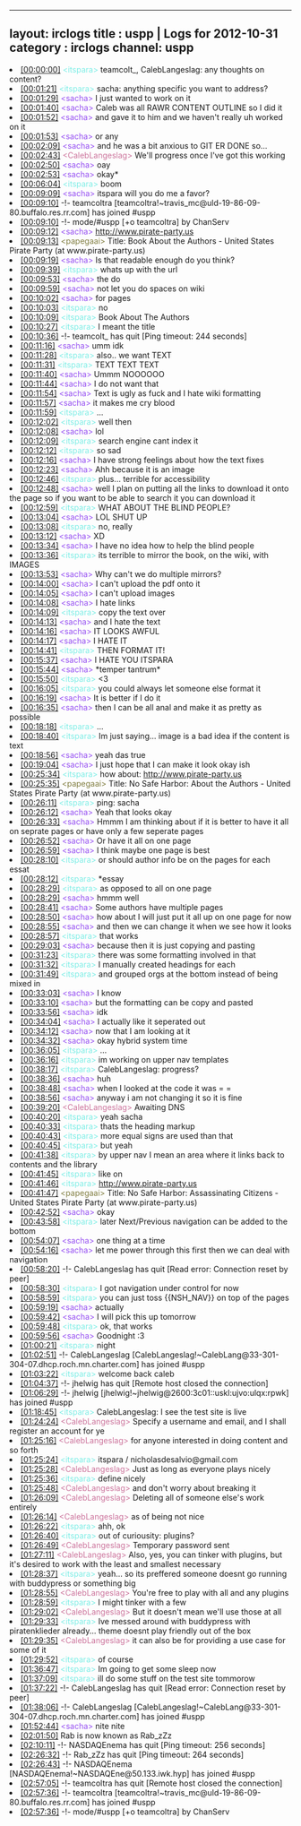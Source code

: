 
---
layout: irclogs
title : uspp | Logs for 2012-10-31
category : irclogs
channel: uspp
---
<li class="logitem"><a href="#00:00:00" name="00:00:00" class="time">[00:00:00]</a> <span class="person" style="color:#7deee6">&lt;itspara&gt;</span> teamcolt_, CalebLangeslag: any thoughts on content? </li>
<li class="logitem"><a href="#00:01:21" name="00:01:21" class="time">[00:01:21]</a> <span class="person" style="color:#7deee6">&lt;itspara&gt;</span> sacha: anything specific you want to address? </li>
<li class="logitem"><a href="#00:01:29" name="00:01:29" class="time">[00:01:29]</a> <span class="person" style="color:#954ef2">&lt;sacha&gt;</span> I just wanted to work on it </li>
<li class="logitem"><a href="#00:01:40" name="00:01:40" class="time">[00:01:40]</a> <span class="person" style="color:#954ef2">&lt;sacha&gt;</span> Caleb was all RAWR CONTENT OUTLINE so I did it </li>
<li class="logitem"><a href="#00:01:52" name="00:01:52" class="time">[00:01:52]</a> <span class="person" style="color:#954ef2">&lt;sacha&gt;</span> and gave it to him and we haven't really uh worked on it </li>
<li class="logitem"><a href="#00:01:53" name="00:01:53" class="time">[00:01:53]</a> <span class="person" style="color:#954ef2">&lt;sacha&gt;</span> or any </li>
<li class="logitem"><a href="#00:02:09" name="00:02:09" class="time">[00:02:09]</a> <span class="person" style="color:#954ef2">&lt;sacha&gt;</span> and he was a bit anxious to GIT ER DONE so... </li>
<li class="logitem"><a href="#00:02:43" name="00:02:43" class="time">[00:02:43]</a> <span class="person" style="color:#cc749c">&lt;CalebLangeslag&gt;</span> We'll progress once I've got this working </li>
<li class="logitem"><a href="#00:02:50" name="00:02:50" class="time">[00:02:50]</a> <span class="person" style="color:#954ef2">&lt;sacha&gt;</span> oay </li>
<li class="logitem"><a href="#00:02:53" name="00:02:53" class="time">[00:02:53]</a> <span class="person" style="color:#954ef2">&lt;sacha&gt;</span> okay* </li>
<li class="logitem"><a href="#00:06:04" name="00:06:04" class="time">[00:06:04]</a> <span class="person" style="color:#7deee6">&lt;itspara&gt;</span> boom </li>
<li class="logitem"><a href="#00:09:09" name="00:09:09" class="time">[00:09:09]</a> <span class="person" style="color:#954ef2">&lt;sacha&gt;</span> itspara will you do me a favor? </li>
<li class="logitem"><a href="#00:09:10" name="00:09:10" class="time">[00:09:10]</a> -!- <span class="join">teamcoltra</span> [teamcoltra!~travis_mc@uld-19-86-09-80.buffalo.res.rr.com] has joined #uspp </li>
<li class="logitem"><a href="#00:09:10" name="00:09:10" class="time">[00:09:10]</a> -!- mode/<span class="mode">#uspp</span> [+o teamcoltra] by ChanServ </li>
<li class="logitem"><a href="#00:09:12" name="00:09:12" class="time">[00:09:12]</a> <span class="person" style="color:#954ef2">&lt;sacha&gt;</span> <a href="http://www.pirate-party.us/wiki/Book_About_the_Authors" target="_blank">http://www.pirate-party.us</a> </li>
<li class="logitem"><a href="#00:09:13" name="00:09:13" class="time">[00:09:13]</a> <span class="person" style="color:#817e41">&lt;papegaai&gt;</span> Title: Book About the Authors - United States Pirate Party (at www.pirate-party.us) </li>
<li class="logitem"><a href="#00:09:19" name="00:09:19" class="time">[00:09:19]</a> <span class="person" style="color:#954ef2">&lt;sacha&gt;</span> Is that readable enough do you think? </li>
<li class="logitem"><a href="#00:09:39" name="00:09:39" class="time">[00:09:39]</a> <span class="person" style="color:#7deee6">&lt;itspara&gt;</span> whats up with the url </li>
<li class="logitem"><a href="#00:09:53" name="00:09:53" class="time">[00:09:53]</a> <span class="person" style="color:#954ef2">&lt;sacha&gt;</span> the do </li>
<li class="logitem"><a href="#00:09:59" name="00:09:59" class="time">[00:09:59]</a> <span class="person" style="color:#954ef2">&lt;sacha&gt;</span> not let you do spaces on wiki </li>
<li class="logitem"><a href="#00:10:02" name="00:10:02" class="time">[00:10:02]</a> <span class="person" style="color:#954ef2">&lt;sacha&gt;</span> for pages </li>
<li class="logitem"><a href="#00:10:03" name="00:10:03" class="time">[00:10:03]</a> <span class="person" style="color:#7deee6">&lt;itspara&gt;</span> no </li>
<li class="logitem"><a href="#00:10:09" name="00:10:09" class="time">[00:10:09]</a> <span class="person" style="color:#7deee6">&lt;itspara&gt;</span> Book About The Authors </li>
<li class="logitem"><a href="#00:10:27" name="00:10:27" class="time">[00:10:27]</a> <span class="person" style="color:#7deee6">&lt;itspara&gt;</span> I meant the title </li>
<li class="logitem"><a href="#00:10:36" name="00:10:36" class="time">[00:10:36]</a> -!- <span class="quit">teamcolt_</span> has quit [Ping timeout: 244 seconds] </li>
<li class="logitem"><a href="#00:11:16" name="00:11:16" class="time">[00:11:16]</a> <span class="person" style="color:#954ef2">&lt;sacha&gt;</span> umm idk </li>
<li class="logitem"><a href="#00:11:28" name="00:11:28" class="time">[00:11:28]</a> <span class="person" style="color:#7deee6">&lt;itspara&gt;</span> also.. we want TEXT </li>
<li class="logitem"><a href="#00:11:31" name="00:11:31" class="time">[00:11:31]</a> <span class="person" style="color:#7deee6">&lt;itspara&gt;</span> TEXT TEXT TEXT </li>
<li class="logitem"><a href="#00:11:40" name="00:11:40" class="time">[00:11:40]</a> <span class="person" style="color:#954ef2">&lt;sacha&gt;</span> Ummm NOOOOOO </li>
<li class="logitem"><a href="#00:11:44" name="00:11:44" class="time">[00:11:44]</a> <span class="person" style="color:#954ef2">&lt;sacha&gt;</span> I do not want that </li>
<li class="logitem"><a href="#00:11:54" name="00:11:54" class="time">[00:11:54]</a> <span class="person" style="color:#954ef2">&lt;sacha&gt;</span> Text is ugly as fuck and I hate wiki formatting </li>
<li class="logitem"><a href="#00:11:57" name="00:11:57" class="time">[00:11:57]</a> <span class="person" style="color:#954ef2">&lt;sacha&gt;</span> it makes me cry blood </li>
<li class="logitem"><a href="#00:11:59" name="00:11:59" class="time">[00:11:59]</a> <span class="person" style="color:#7deee6">&lt;itspara&gt;</span> ... </li>
<li class="logitem"><a href="#00:12:02" name="00:12:02" class="time">[00:12:02]</a> <span class="person" style="color:#7deee6">&lt;itspara&gt;</span> well then </li>
<li class="logitem"><a href="#00:12:08" name="00:12:08" class="time">[00:12:08]</a> <span class="person" style="color:#954ef2">&lt;sacha&gt;</span> lol </li>
<li class="logitem"><a href="#00:12:09" name="00:12:09" class="time">[00:12:09]</a> <span class="person" style="color:#7deee6">&lt;itspara&gt;</span> search engine cant index it </li>
<li class="logitem"><a href="#00:12:12" name="00:12:12" class="time">[00:12:12]</a> <span class="person" style="color:#7deee6">&lt;itspara&gt;</span> so sad </li>
<li class="logitem"><a href="#00:12:16" name="00:12:16" class="time">[00:12:16]</a> <span class="person" style="color:#954ef2">&lt;sacha&gt;</span> I have strong feelings about how the text fixes </li>
<li class="logitem"><a href="#00:12:23" name="00:12:23" class="time">[00:12:23]</a> <span class="person" style="color:#954ef2">&lt;sacha&gt;</span> Ahh because it is an image </li>
<li class="logitem"><a href="#00:12:46" name="00:12:46" class="time">[00:12:46]</a> <span class="person" style="color:#7deee6">&lt;itspara&gt;</span> plus... terrible for accessibility </li>
<li class="logitem"><a href="#00:12:48" name="00:12:48" class="time">[00:12:48]</a> <span class="person" style="color:#954ef2">&lt;sacha&gt;</span> well I plan on putting all the links to download it onto the page so if you want to be able to search it you can download it </li>
<li class="logitem"><a href="#00:12:59" name="00:12:59" class="time">[00:12:59]</a> <span class="person" style="color:#7deee6">&lt;itspara&gt;</span> WHAT ABOUT THE BLIND PEOPLE? </li>
<li class="logitem"><a href="#00:13:04" name="00:13:04" class="time">[00:13:04]</a> <span class="person" style="color:#954ef2">&lt;sacha&gt;</span> LOL SHUT UP </li>
<li class="logitem"><a href="#00:13:08" name="00:13:08" class="time">[00:13:08]</a> <span class="person" style="color:#7deee6">&lt;itspara&gt;</span> no, really </li>
<li class="logitem"><a href="#00:13:12" name="00:13:12" class="time">[00:13:12]</a> <span class="person" style="color:#954ef2">&lt;sacha&gt;</span> XD </li>
<li class="logitem"><a href="#00:13:34" name="00:13:34" class="time">[00:13:34]</a> <span class="person" style="color:#954ef2">&lt;sacha&gt;</span> I have no idea how to help the blind people </li>
<li class="logitem"><a href="#00:13:36" name="00:13:36" class="time">[00:13:36]</a> <span class="person" style="color:#7deee6">&lt;itspara&gt;</span> its terrible to mirror the book, on the wiki, with IMAGES </li>
<li class="logitem"><a href="#00:13:53" name="00:13:53" class="time">[00:13:53]</a> <span class="person" style="color:#954ef2">&lt;sacha&gt;</span> Why can't we do multiple mirrors? </li>
<li class="logitem"><a href="#00:14:00" name="00:14:00" class="time">[00:14:00]</a> <span class="person" style="color:#954ef2">&lt;sacha&gt;</span> I can't upload the pdf onto it </li>
<li class="logitem"><a href="#00:14:05" name="00:14:05" class="time">[00:14:05]</a> <span class="person" style="color:#954ef2">&lt;sacha&gt;</span> I can't upload images </li>
<li class="logitem"><a href="#00:14:08" name="00:14:08" class="time">[00:14:08]</a> <span class="person" style="color:#954ef2">&lt;sacha&gt;</span> I hate links </li>
<li class="logitem"><a href="#00:14:09" name="00:14:09" class="time">[00:14:09]</a> <span class="person" style="color:#7deee6">&lt;itspara&gt;</span> copy the text over </li>
<li class="logitem"><a href="#00:14:13" name="00:14:13" class="time">[00:14:13]</a> <span class="person" style="color:#954ef2">&lt;sacha&gt;</span> and I hate the text </li>
<li class="logitem"><a href="#00:14:16" name="00:14:16" class="time">[00:14:16]</a> <span class="person" style="color:#954ef2">&lt;sacha&gt;</span> IT LOOKS AWFUL </li>
<li class="logitem"><a href="#00:14:17" name="00:14:17" class="time">[00:14:17]</a> <span class="person" style="color:#954ef2">&lt;sacha&gt;</span> I HATE IT </li>
<li class="logitem"><a href="#00:14:41" name="00:14:41" class="time">[00:14:41]</a> <span class="person" style="color:#7deee6">&lt;itspara&gt;</span> THEN FORMAT IT! </li>
<li class="logitem"><a href="#00:15:37" name="00:15:37" class="time">[00:15:37]</a> <span class="person" style="color:#954ef2">&lt;sacha&gt;</span> I HATE YOU ITSPARA </li>
<li class="logitem"><a href="#00:15:44" name="00:15:44" class="time">[00:15:44]</a> <span class="person" style="color:#954ef2">&lt;sacha&gt;</span> *temper tantrum* </li>
<li class="logitem"><a href="#00:15:50" name="00:15:50" class="time">[00:15:50]</a> <span class="person" style="color:#7deee6">&lt;itspara&gt;</span> &lt;3 </li>
<li class="logitem"><a href="#00:16:05" name="00:16:05" class="time">[00:16:05]</a> <span class="person" style="color:#7deee6">&lt;itspara&gt;</span> you could always let someone else format it </li>
<li class="logitem"><a href="#00:16:19" name="00:16:19" class="time">[00:16:19]</a> <span class="person" style="color:#954ef2">&lt;sacha&gt;</span> It is better if I do it </li>
<li class="logitem"><a href="#00:16:35" name="00:16:35" class="time">[00:16:35]</a> <span class="person" style="color:#954ef2">&lt;sacha&gt;</span> then I can be all anal and make it as pretty as possible </li>
<li class="logitem"><a href="#00:18:18" name="00:18:18" class="time">[00:18:18]</a> <span class="person" style="color:#7deee6">&lt;itspara&gt;</span> ... </li>
<li class="logitem"><a href="#00:18:40" name="00:18:40" class="time">[00:18:40]</a> <span class="person" style="color:#7deee6">&lt;itspara&gt;</span> Im just saying... image is a bad idea if the content is text </li>
<li class="logitem"><a href="#00:18:56" name="00:18:56" class="time">[00:18:56]</a> <span class="person" style="color:#954ef2">&lt;sacha&gt;</span> yeah das true </li>
<li class="logitem"><a href="#00:19:04" name="00:19:04" class="time">[00:19:04]</a> <span class="person" style="color:#954ef2">&lt;sacha&gt;</span> I just hope that I can make it look okay ish </li>
<li class="logitem"><a href="#00:25:34" name="00:25:34" class="time">[00:25:34]</a> <span class="person" style="color:#7deee6">&lt;itspara&gt;</span> how about: <a href="http://www.pirate-party.us/wiki/No_Safe_Harbor:_About_the_Authors" target="_blank">http://www.pirate-party.us</a> </li>
<li class="logitem"><a href="#00:25:35" name="00:25:35" class="time">[00:25:35]</a> <span class="person" style="color:#817e41">&lt;papegaai&gt;</span> Title: No Safe Harbor: About the Authors - United States Pirate Party (at www.pirate-party.us) </li>
<li class="logitem"><a href="#00:26:11" name="00:26:11" class="time">[00:26:11]</a> <span class="person" style="color:#7deee6">&lt;itspara&gt;</span> ping: sacha </li>
<li class="logitem"><a href="#00:26:12" name="00:26:12" class="time">[00:26:12]</a> <span class="person" style="color:#954ef2">&lt;sacha&gt;</span> Yeah that looks okay </li>
<li class="logitem"><a href="#00:26:33" name="00:26:33" class="time">[00:26:33]</a> <span class="person" style="color:#954ef2">&lt;sacha&gt;</span> Hmmm I am thinking about if it is better to have it all on seprate pages or have only a few seperate pages </li>
<li class="logitem"><a href="#00:26:52" name="00:26:52" class="time">[00:26:52]</a> <span class="person" style="color:#954ef2">&lt;sacha&gt;</span> Or have it all on one page </li>
<li class="logitem"><a href="#00:26:59" name="00:26:59" class="time">[00:26:59]</a> <span class="person" style="color:#954ef2">&lt;sacha&gt;</span> I think maybe one page is best </li>
<li class="logitem"><a href="#00:28:10" name="00:28:10" class="time">[00:28:10]</a> <span class="person" style="color:#7deee6">&lt;itspara&gt;</span> or should author info be on the pages for each essat </li>
<li class="logitem"><a href="#00:28:12" name="00:28:12" class="time">[00:28:12]</a> <span class="person" style="color:#7deee6">&lt;itspara&gt;</span> *essay </li>
<li class="logitem"><a href="#00:28:29" name="00:28:29" class="time">[00:28:29]</a> <span class="person" style="color:#7deee6">&lt;itspara&gt;</span> as opposed to all on one page </li>
<li class="logitem"><a href="#00:28:29" name="00:28:29" class="time">[00:28:29]</a> <span class="person" style="color:#954ef2">&lt;sacha&gt;</span> hmmm well </li>
<li class="logitem"><a href="#00:28:41" name="00:28:41" class="time">[00:28:41]</a> <span class="person" style="color:#954ef2">&lt;sacha&gt;</span> Some authors have multiple pages </li>
<li class="logitem"><a href="#00:28:50" name="00:28:50" class="time">[00:28:50]</a> <span class="person" style="color:#954ef2">&lt;sacha&gt;</span> how about I will just put it all up on one page for now </li>
<li class="logitem"><a href="#00:28:55" name="00:28:55" class="time">[00:28:55]</a> <span class="person" style="color:#954ef2">&lt;sacha&gt;</span> and then we can change it when we see how it looks </li>
<li class="logitem"><a href="#00:28:57" name="00:28:57" class="time">[00:28:57]</a> <span class="person" style="color:#7deee6">&lt;itspara&gt;</span> that works </li>
<li class="logitem"><a href="#00:29:03" name="00:29:03" class="time">[00:29:03]</a> <span class="person" style="color:#954ef2">&lt;sacha&gt;</span> because then it is just copying and pasting </li>
<li class="logitem"><a href="#00:31:23" name="00:31:23" class="time">[00:31:23]</a> <span class="person" style="color:#7deee6">&lt;itspara&gt;</span> there was some formatting involved in that </li>
<li class="logitem"><a href="#00:31:32" name="00:31:32" class="time">[00:31:32]</a> <span class="person" style="color:#7deee6">&lt;itspara&gt;</span> I manually created headings for each </li>
<li class="logitem"><a href="#00:31:49" name="00:31:49" class="time">[00:31:49]</a> <span class="person" style="color:#7deee6">&lt;itspara&gt;</span> and grouped orgs at the bottom instead of being mixed in </li>
<li class="logitem"><a href="#00:33:03" name="00:33:03" class="time">[00:33:03]</a> <span class="person" style="color:#954ef2">&lt;sacha&gt;</span> I know </li>
<li class="logitem"><a href="#00:33:10" name="00:33:10" class="time">[00:33:10]</a> <span class="person" style="color:#954ef2">&lt;sacha&gt;</span> but the formatting can be copy and pasted </li>
<li class="logitem"><a href="#00:33:56" name="00:33:56" class="time">[00:33:56]</a> <span class="person" style="color:#954ef2">&lt;sacha&gt;</span> idk </li>
<li class="logitem"><a href="#00:34:04" name="00:34:04" class="time">[00:34:04]</a> <span class="person" style="color:#954ef2">&lt;sacha&gt;</span> I actually like it seperated out </li>
<li class="logitem"><a href="#00:34:12" name="00:34:12" class="time">[00:34:12]</a> <span class="person" style="color:#954ef2">&lt;sacha&gt;</span> now that I am looking at it </li>
<li class="logitem"><a href="#00:34:32" name="00:34:32" class="time">[00:34:32]</a> <span class="person" style="color:#954ef2">&lt;sacha&gt;</span> okay hybrid system time </li>
<li class="logitem"><a href="#00:36:05" name="00:36:05" class="time">[00:36:05]</a> <span class="person" style="color:#7deee6">&lt;itspara&gt;</span> ... </li>
<li class="logitem"><a href="#00:36:16" name="00:36:16" class="time">[00:36:16]</a> <span class="person" style="color:#7deee6">&lt;itspara&gt;</span> im working on upper nav templates </li>
<li class="logitem"><a href="#00:38:17" name="00:38:17" class="time">[00:38:17]</a> <span class="person" style="color:#7deee6">&lt;itspara&gt;</span> CalebLangeslag: progress? </li>
<li class="logitem"><a href="#00:38:36" name="00:38:36" class="time">[00:38:36]</a> <span class="person" style="color:#954ef2">&lt;sacha&gt;</span> huh </li>
<li class="logitem"><a href="#00:38:48" name="00:38:48" class="time">[00:38:48]</a> <span class="person" style="color:#954ef2">&lt;sacha&gt;</span> when I looked at the code it was = = </li>
<li class="logitem"><a href="#00:38:56" name="00:38:56" class="time">[00:38:56]</a> <span class="person" style="color:#954ef2">&lt;sacha&gt;</span> anyway i am not changing it so it is fine </li>
<li class="logitem"><a href="#00:39:20" name="00:39:20" class="time">[00:39:20]</a> <span class="person" style="color:#cc749c">&lt;CalebLangeslag&gt;</span> Awaiting DNS </li>
<li class="logitem"><a href="#00:40:20" name="00:40:20" class="time">[00:40:20]</a> <span class="person" style="color:#7deee6">&lt;itspara&gt;</span> yeah sacha </li>
<li class="logitem"><a href="#00:40:33" name="00:40:33" class="time">[00:40:33]</a> <span class="person" style="color:#7deee6">&lt;itspara&gt;</span> thats the heading markup </li>
<li class="logitem"><a href="#00:40:43" name="00:40:43" class="time">[00:40:43]</a> <span class="person" style="color:#7deee6">&lt;itspara&gt;</span> more equal signs are used than that </li>
<li class="logitem"><a href="#00:40:45" name="00:40:45" class="time">[00:40:45]</a> <span class="person" style="color:#7deee6">&lt;itspara&gt;</span> but yeah </li>
<li class="logitem"><a href="#00:41:38" name="00:41:38" class="time">[00:41:38]</a> <span class="person" style="color:#7deee6">&lt;itspara&gt;</span> by upper nav I mean an area where it links back to contents and the library </li>
<li class="logitem"><a href="#00:41:45" name="00:41:45" class="time">[00:41:45]</a> <span class="person" style="color:#7deee6">&lt;itspara&gt;</span> like on </li>
<li class="logitem"><a href="#00:41:46" name="00:41:46" class="time">[00:41:46]</a> <span class="person" style="color:#7deee6">&lt;itspara&gt;</span> <a href="http://www.pirate-party.us/wiki/No_Safe_Harbor:_Assassinating_Citizens" target="_blank">http://www.pirate-party.us</a> </li>
<li class="logitem"><a href="#00:41:47" name="00:41:47" class="time">[00:41:47]</a> <span class="person" style="color:#817e41">&lt;papegaai&gt;</span> Title: No Safe Harbor: Assassinating Citizens - United States Pirate Party (at www.pirate-party.us) </li>
<li class="logitem"><a href="#00:42:52" name="00:42:52" class="time">[00:42:52]</a> <span class="person" style="color:#954ef2">&lt;sacha&gt;</span> okay </li>
<li class="logitem"><a href="#00:43:58" name="00:43:58" class="time">[00:43:58]</a> <span class="person" style="color:#7deee6">&lt;itspara&gt;</span> later Next/Previous navigation can be added to the bottom </li>
<li class="logitem"><a href="#00:54:07" name="00:54:07" class="time">[00:54:07]</a> <span class="person" style="color:#954ef2">&lt;sacha&gt;</span> one thing at a time </li>
<li class="logitem"><a href="#00:54:16" name="00:54:16" class="time">[00:54:16]</a> <span class="person" style="color:#954ef2">&lt;sacha&gt;</span> let me power through this first then we can deal with navigation </li>
<li class="logitem"><a href="#00:58:20" name="00:58:20" class="time">[00:58:20]</a> -!- <span class="quit">CalebLangeslag</span> has quit [Read error: Connection reset by peer] </li>
<li class="logitem"><a href="#00:58:30" name="00:58:30" class="time">[00:58:30]</a> <span class="person" style="color:#7deee6">&lt;itspara&gt;</span> I got navigation under control for now </li>
<li class="logitem"><a href="#00:58:59" name="00:58:59" class="time">[00:58:59]</a> <span class="person" style="color:#7deee6">&lt;itspara&gt;</span> you can just toss {{NSH_NAV}} on top of the pages </li>
<li class="logitem"><a href="#00:59:19" name="00:59:19" class="time">[00:59:19]</a> <span class="person" style="color:#954ef2">&lt;sacha&gt;</span> actually </li>
<li class="logitem"><a href="#00:59:42" name="00:59:42" class="time">[00:59:42]</a> <span class="person" style="color:#954ef2">&lt;sacha&gt;</span> I will pick this up tomorrow </li>
<li class="logitem"><a href="#00:59:48" name="00:59:48" class="time">[00:59:48]</a> <span class="person" style="color:#7deee6">&lt;itspara&gt;</span> ok, that works </li>
<li class="logitem"><a href="#00:59:56" name="00:59:56" class="time">[00:59:56]</a> <span class="person" style="color:#954ef2">&lt;sacha&gt;</span> Goodnight :3 </li>
<li class="logitem"><a href="#01:00:21" name="01:00:21" class="time">[01:00:21]</a> <span class="person" style="color:#7deee6">&lt;itspara&gt;</span> night </li>
<li class="logitem"><a href="#01:02:51" name="01:02:51" class="time">[01:02:51]</a> -!- <span class="join">CalebLangeslag</span> [CalebLangeslag!~CalebLang@33-301-304-07.dhcp.roch.mn.charter.com] has joined #uspp </li>
<li class="logitem"><a href="#01:03:22" name="01:03:22" class="time">[01:03:22]</a> <span class="person" style="color:#7deee6">&lt;itspara&gt;</span> welcome back caleb </li>
<li class="logitem"><a href="#01:04:37" name="01:04:37" class="time">[01:04:37]</a> -!- <span class="quit">jhelwig</span> has quit [Remote host closed the connection] </li>
<li class="logitem"><a href="#01:06:29" name="01:06:29" class="time">[01:06:29]</a> -!- <span class="join">jhelwig</span> [jhelwig!~jhelwig@2600:3c01::uskl:ujvo:ulqx:rpwk] has joined #uspp </li>
<li class="logitem"><a href="#01:18:45" name="01:18:45" class="time">[01:18:45]</a> <span class="person" style="color:#7deee6">&lt;itspara&gt;</span> CalebLangeslag: I see the test site is live </li>
<li class="logitem"><a href="#01:24:24" name="01:24:24" class="time">[01:24:24]</a> <span class="person" style="color:#cc749c">&lt;CalebLangeslag&gt;</span> Specify a username and email, and I shall register an account for ye </li>
<li class="logitem"><a href="#01:25:16" name="01:25:16" class="time">[01:25:16]</a> <span class="person" style="color:#cc749c">&lt;CalebLangeslag&gt;</span> for anyone interested in doing content and so forth </li>
<li class="logitem"><a href="#01:25:24" name="01:25:24" class="time">[01:25:24]</a> <span class="person" style="color:#7deee6">&lt;itspara&gt;</span> itspara / nicholasdesalvio@gmail.com </li>
<li class="logitem"><a href="#01:25:28" name="01:25:28" class="time">[01:25:28]</a> <span class="person" style="color:#cc749c">&lt;CalebLangeslag&gt;</span> Just as long as everyone plays nicely </li>
<li class="logitem"><a href="#01:25:36" name="01:25:36" class="time">[01:25:36]</a> <span class="person" style="color:#7deee6">&lt;itspara&gt;</span> define nicely </li>
<li class="logitem"><a href="#01:25:48" name="01:25:48" class="time">[01:25:48]</a> <span class="person" style="color:#cc749c">&lt;CalebLangeslag&gt;</span> and don't worry about breaking it </li>
<li class="logitem"><a href="#01:26:09" name="01:26:09" class="time">[01:26:09]</a> <span class="person" style="color:#cc749c">&lt;CalebLangeslag&gt;</span> Deleting all of someone else's work entirely </li>
<li class="logitem"><a href="#01:26:14" name="01:26:14" class="time">[01:26:14]</a> <span class="person" style="color:#cc749c">&lt;CalebLangeslag&gt;</span> as of being not nice </li>
<li class="logitem"><a href="#01:26:22" name="01:26:22" class="time">[01:26:22]</a> <span class="person" style="color:#7deee6">&lt;itspara&gt;</span> ahh, ok </li>
<li class="logitem"><a href="#01:26:40" name="01:26:40" class="time">[01:26:40]</a> <span class="person" style="color:#7deee6">&lt;itspara&gt;</span> out of curiousity: plugins? </li>
<li class="logitem"><a href="#01:26:49" name="01:26:49" class="time">[01:26:49]</a> <span class="person" style="color:#cc749c">&lt;CalebLangeslag&gt;</span> Temporary password sent </li>
<li class="logitem"><a href="#01:27:11" name="01:27:11" class="time">[01:27:11]</a> <span class="person" style="color:#cc749c">&lt;CalebLangeslag&gt;</span> Also, yes, you can tinker with plugins, but it's desired to work with the least and smallest necessary </li>
<li class="logitem"><a href="#01:28:37" name="01:28:37" class="time">[01:28:37]</a> <span class="person" style="color:#7deee6">&lt;itspara&gt;</span> yeah... so its preffered someone doesnt go running with buddypress or something big </li>
<li class="logitem"><a href="#01:28:55" name="01:28:55" class="time">[01:28:55]</a> <span class="person" style="color:#cc749c">&lt;CalebLangeslag&gt;</span> You're free to play with all and any plugins </li>
<li class="logitem"><a href="#01:28:59" name="01:28:59" class="time">[01:28:59]</a> <span class="person" style="color:#7deee6">&lt;itspara&gt;</span> I might tinker with a few </li>
<li class="logitem"><a href="#01:29:02" name="01:29:02" class="time">[01:29:02]</a> <span class="person" style="color:#cc749c">&lt;CalebLangeslag&gt;</span> But it doesn't mean we'll use those at all </li>
<li class="logitem"><a href="#01:29:33" name="01:29:33" class="time">[01:29:33]</a> <span class="person" style="color:#7deee6">&lt;itspara&gt;</span> Ive messed around with buddypress with piratenklieder already... theme doesnt play friendly out of the box </li>
<li class="logitem"><a href="#01:29:35" name="01:29:35" class="time">[01:29:35]</a> <span class="person" style="color:#cc749c">&lt;CalebLangeslag&gt;</span> it can also be for providing a use case for some of it </li>
<li class="logitem"><a href="#01:29:52" name="01:29:52" class="time">[01:29:52]</a> <span class="person" style="color:#7deee6">&lt;itspara&gt;</span> of course </li>
<li class="logitem"><a href="#01:36:47" name="01:36:47" class="time">[01:36:47]</a> <span class="person" style="color:#7deee6">&lt;itspara&gt;</span> Im going to get some sleep now </li>
<li class="logitem"><a href="#01:37:09" name="01:37:09" class="time">[01:37:09]</a> <span class="person" style="color:#7deee6">&lt;itspara&gt;</span> ill do some stuff on the test site tommorow </li>
<li class="logitem"><a href="#01:37:22" name="01:37:22" class="time">[01:37:22]</a> -!- <span class="quit">CalebLangeslag</span> has quit [Read error: Connection reset by peer] </li>
<li class="logitem"><a href="#01:38:06" name="01:38:06" class="time">[01:38:06]</a> -!- <span class="join">CalebLangeslag</span> [CalebLangeslag!~CalebLang@33-301-304-07.dhcp.roch.mn.charter.com] has joined #uspp </li>
<li class="logitem"><a href="#01:52:44" name="01:52:44" class="time">[01:52:44]</a> <span class="person" style="color:#954ef2">&lt;sacha&gt;</span> nite nite </li>
<li class="logitem"><a href="#02:01:50" name="02:01:50" class="time">[02:01:50]</a> <span class="nick">Rab</span> is now known as <span class="nick">Rab_zZz</span> </li>
<li class="logitem"><a href="#02:10:11" name="02:10:11" class="time">[02:10:11]</a> -!- <span class="quit">NASDAQEnema</span> has quit [Ping timeout: 256 seconds] </li>
<li class="logitem"><a href="#02:26:32" name="02:26:32" class="time">[02:26:32]</a> -!- <span class="quit">Rab_zZz</span> has quit [Ping timeout: 264 seconds] </li>
<li class="logitem"><a href="#02:26:43" name="02:26:43" class="time">[02:26:43]</a> -!- <span class="join">NASDAQEnema</span> [NASDAQEnema!~NASDAQEne@50.133.iwk.hyp] has joined #uspp </li>
<li class="logitem"><a href="#02:57:05" name="02:57:05" class="time">[02:57:05]</a> -!- <span class="quit">teamcoltra</span> has quit [Remote host closed the connection] </li>
<li class="logitem"><a href="#02:57:36" name="02:57:36" class="time">[02:57:36]</a> -!- <span class="join">teamcoltra</span> [teamcoltra!~travis_mc@uld-19-86-09-80.buffalo.res.rr.com] has joined #uspp </li>
<li class="logitem"><a href="#02:57:36" name="02:57:36" class="time">[02:57:36]</a> -!- mode/<span class="mode">#uspp</span> [+o teamcoltra] by ChanServ </li>


